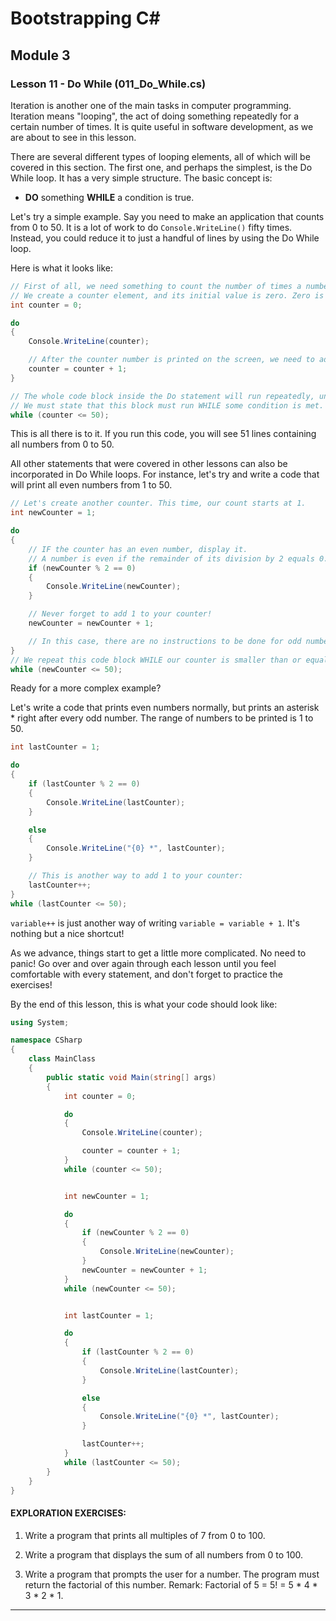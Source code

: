 # Bootstrapping C#

## Module 3

### Lesson 11 - Do While (011_Do_While.cs)

Iteration is another one of the main tasks in computer programming. Iteration means "looping", the act of doing something repeatedly for a certain number of times. It is quite useful in software development, as we are about to see in this lesson.

There are several different types of looping elements, all of which will be covered in this section. The first one, and perhaps the simplest, is the Do While loop. It has a very simple structure. The basic concept is: 

- **DO** something **WHILE** a condition is true.

Let's try a simple example. Say you need to make an application that counts from 0 to 50. It is a lot of work to do ```Console.WriteLine()``` fifty times. Instead, you could reduce it to just a handful of lines by using the Do While loop.

Here is what it looks like:

```csharp
// First of all, we need something to count the number of times a number will be printed on the screen.
// We create a counter element, and its initial value is zero. Zero is also the first value to be printed.
int counter = 0;

do
{
    Console.WriteLine(counter);

    // After the counter number is printed on the screen, we need to add one to itself, in order to get the next number.
    counter = counter + 1;
}

// The whole code block inside the Do statement will run repeatedly, until we stablish when to stop.
// We must state that this block must run WHILE some condition is met. In this case, WHILE counter <= 50.
while (counter <= 50);
```

This is all there is to it. If you run this code, you will see 51 lines containing all numbers from 0 to 50.

All other statements that were covered in other lessons can also be incorporated in Do While loops. For instance, let's try and write a code that will print all even numbers from 1 to 50.

```csharp
// Let's create another counter. This time, our count starts at 1.
int newCounter = 1;

do
{
    // IF the counter has an even number, display it.
    // A number is even if the remainder of its division by 2 equals 0.
    if (newCounter % 2 == 0)
    {
        Console.WriteLine(newCounter);
    }

    // Never forget to add 1 to your counter!
    newCounter = newCounter + 1;

    // In this case, there are no instructions to be done for odd numbers. So, no else is required.
}
// We repeat this code block WHILE our counter is smaller than or equal to 50.
while (newCounter <= 50);
```

Ready for a more complex example?

Let's write a code that prints even numbers normally, but prints an asterisk * right after every odd number. The range of numbers to be printed is 1 to 50.

```csharp
int lastCounter = 1;

do
{
    if (lastCounter % 2 == 0)
    {
        Console.WriteLine(lastCounter);
    }

    else
    {
        Console.WriteLine("{0} *", lastCounter);
    }

    // This is another way to add 1 to your counter: 
    lastCounter++;
}
while (lastCounter <= 50);
```

```variable++``` is just another way of writing ```variable = variable + 1```. It's nothing but a nice shortcut!

As we advance, things start to get a little more complicated. No need to panic! Go over and over again through each lesson until you feel comfortable with every statement, and don't forget to practice the exercises!

By the end of this lesson, this is what your code should look like:

```csharp
using System;

namespace CSharp
{
    class MainClass
    {
        public static void Main(string[] args)
        {
            int counter = 0;

            do
            {
                Console.WriteLine(counter);

                counter = counter + 1;
            }
            while (counter <= 50);


            int newCounter = 1;

            do
            {
                if (newCounter % 2 == 0)
                {
                    Console.WriteLine(newCounter);
                }
                newCounter = newCounter + 1;
            }
            while (newCounter <= 50);


            int lastCounter = 1;

            do
            {
                if (lastCounter % 2 == 0)
                {
                    Console.WriteLine(lastCounter);
                }

                else
                {
                    Console.WriteLine("{0} *", lastCounter);
                }

                lastCounter++;
            }
            while (lastCounter <= 50);
        }
    }
}
```

#### EXPLORATION EXERCISES:

1) Write a program that prints all multiples of 7 from 0 to 100.

2) Write a program that displays the sum of all numbers from 0 to 100.

3) Write a program that prompts the user for a number. The program must return the factorial of this number.
Remark: Factorial of 5 = 5! = 5 * 4 * 3 * 2 * 1.

*****

